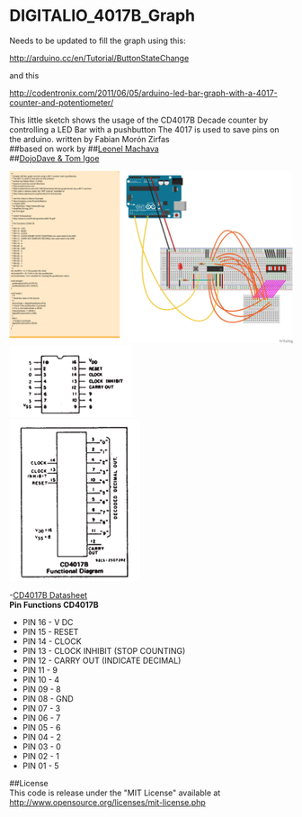 DIGITALIO_4017B_Graph
=====================


Needs to be updated to fill the graph using this:  

http://arduino.cc/en/Tutorial/ButtonStateChange

and this

http://codentronix.com/2011/06/05/arduino-led-bar-graph-with-a-4017-counter-and-potentiometer/


This little sketch shows the usage of the CD4017B Decade counter by controlling a LED Bar with a pushbutton
The 4017 is used to save pins on the arduino.
written by Fabian Morón Zirfas  
##based on work by
##[Leonel Machava](http://codentronix.com/2011/06/05/arduino-led-bar-graph-driven-by-a-4017-counter/)  
##[DojoDave & Tom Igoe](http://arduino.cc/en/Tutorial/Button)

![fritzing-layout](fritzing-layout.png)  
![4017-pinlayout](4017-pinlayout.png)  
![4017-functional-diagram](4017-functional-diagram.png)  

-[CD4017B Datasheet](http://www.ti.com/lit/ds/symlink/cd4017b.pdf)  
__Pin Functions CD4017B__  

- PIN 16 - V DC
- PIN 15 - RESET
- PIN 14 - CLOCK
- PIN 13 - CLOCK INHIBIT (STOP COUNTING)
- PIN 12 - CARRY OUT (INDICATE DECIMAL)
- PIN 11 - 9
- PIN 10 - 4
- PIN 09 - 8
- PIN 08 - GND
- PIN 07 - 3
- PIN 06 - 7
- PIN 05 - 6
- PIN 04 - 2
- PIN 03 - 0
- PIN 02 - 1
- PIN 01 - 5

##License  
This code is release under the "MIT License" available at  
http://www.opensource.org/licenses/mit-license.php